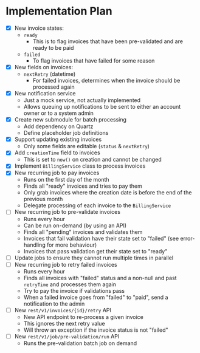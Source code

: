 # Implementation Plan

- [x] New invoice states:
    - `ready`
        - This is to flag invoices that have been pre-validated and are ready to be paid
    - `failed`
        - To flag invoices that have failed for some reason
- [x] New fields on invoices:
    - `nextRetry` (datetime)
        - For failed invoices, determines when the invoice should be processed again
- [x] New notification service
    - Just a mock service, not actually implemented
    - Allows queuing up notifications to be sent to either an account owner or to a system admin
- [x] Create new submodule for batch processing
    - Add dependency on Quartz
    - Define placeholder job definitions
- [x] Support updating existing invoices
    - Only some fields are editable (`status` & `nextRetry`)
- [x] Add `creationTime` field to invoices
    - This is set to `now()` on creation and cannot be changed
- [x] Implement `BillingService` class to process invoices
- [x] New recurring job to pay invoices
    - Runs on the first day of the month
    - Finds all "ready" invoices and tries to pay them
    - Only grab invoices where the creation date is before the end of the previous month
    - Delegate processing of each invoice to the `BillingService`
- [ ] New recurring job to pre-validate invoices
    - Runs every hour
    - Can be run on-demand (by using an API)
    - Finds all "pending" invoices and validates them
    - Invoices that fail validation have their state set to "failed" (see error-handling for more behaviour)
    - Invoices that pass validation get their state set to "ready"
- [ ] Update jobs to ensure they cannot run multiple times in parallel
- [ ] New recurring job to retry failed invoices
    - Runs every hour
    - Finds all invoices with "failed" status and a non-null and past `retryTime` and processes them again
    - Try to pay the invoice if validations pass
    - When a failed invoice goes from "failed" to "paid", send a notification to the admin
- [ ] New `rest/v1/invoices/{id}/retry` API
    - New API endpoint to re-process a given invoice
    - This ignores the next retry value
    - Will throw an exception if the invoice status is not "failed"
- [ ] New `rest/v1/job/pre-validation/run` API
    - Runs the pre-validation batch job on demand
